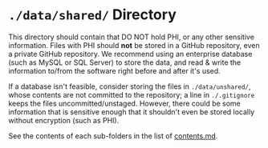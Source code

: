 `./data/shared/` Directory
=========

This directory should contain that DO NOT hold PHI, or any other sensitive information.  Files with PHI should **not** be stored in a GitHub repository, even a private GitHub repository.  We recommend using an enterprise database (such as MySQL or SQL Server) to store the data, and read & write the information to/from the software right before and after it's used.  

If a database isn't feasible, consider storing the files in `./data/unshared/`, whose contents are not committed to the repository; a line in `./.gitignore` keeps the files uncommitted/unstaged.  However, there could be some information that is sensitive enough that it shouldn't even be stored locally without encryption (such as PHI).

See the contents of each sub-folders in the list of [contents.md](../contents.md).  
